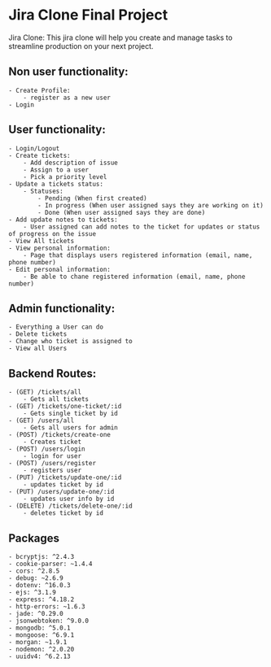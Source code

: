 # Jira Clone Final Project

Jira Clone:
This jira clone will help you create and manage tasks to streamline production on your next project. 

## Non user functionality:
    - Create Profile:
        - register as a new user
    - Login

## User functionality:
    - Login/Logout
    - Create tickets:
        - Add description of issue
        - Assign to a user
        - Pick a priority level
    - Update a tickets status:
        - Statuses:
            - Pending (When first created)
            - In progress (When user assigned says they are working on it)
            - Done (When user assigned says they are done)
    - Add update notes to tickets:
        - User assigned can add notes to the ticket for updates or status of progress on the issue
    - View All tickets
    - View personal information:
        - Page that displays users registered information (email, name, phone number)
    - Edit personal information:
        - Be able to chane registered information (email, name, phone number)

## Admin functionality:
    - Everything a User can do
    - Delete tickets
    - Change who ticket is assigned to
    - View all Users

## Backend Routes:
    - (GET) /tickets/all
        - Gets all tickets
    - (GET) /tickets/one-ticket/:id
        - Gets single ticket by id
    - (GET) /users/all
        - Gets all users for admin
    - (POST) /tickets/create-one
        - Creates ticket
    - (POST) /users/login
        - login for user
    - (POST) /users/register
        - registers user
    - (PUT) /tickets/update-one/:id
        - updates ticket by id
    - (PUT) /users/update-one/:id
        - updates user info by id
    - (DELETE) /tickets/delete-one/:id
        - deletes ticket by id

## Packages
    - bcryptjs: ^2.4.3
    - cookie-parser: ~1.4.4
    - cors: ^2.8.5
    - debug: ~2.6.9
    - dotenv: ^16.0.3
    - ejs: ^3.1.9
    - express: ^4.18.2
    - http-errors: ~1.6.3
    - jade: ^0.29.0
    - jsonwebtoken: ^9.0.0
    - mongodb: ^5.0.1
    - mongoose: ^6.9.1
    - morgan: ~1.9.1
    - nodemon: ^2.0.20
    - uuidv4: ^6.2.13